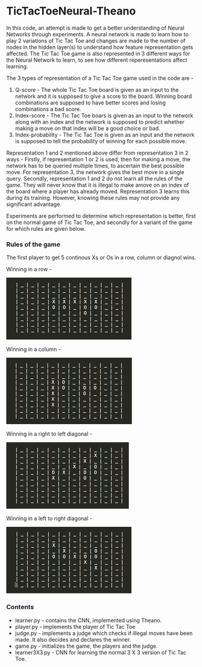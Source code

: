 # TicTacToeNeural-Theano
In this code, an attempt is made to get a better understanding of Neural Networks through experiments. A neural network is made to learn how to play 2 variations of Tic Tac Toe and changes are made to the number of nodes in the hidden layer(s) to understand how feature representation gets affected. The Tic Tac Toe game is also represented in 3 different ways for the Neural Network to learn, to see how different reperesentations affect learning.

The 3 types of representation of a Tic Tac Toe game used in the code are -
1. Q-score  - The whole Tic Tac Toe board is given as an input to the network and it is supposed to give a score to the board. Winning board combinations are supposed to have better scores and losing combinations a bad score.
2. Index-score - The Tic Tac Toe boars is given as an input to the network along with an index and the network is supposed to predict whether making a move on that index will be a good choice or bad.
3. Index-probability - The Tic Tac Toe is given as an input and the network is supposed to tell the probability of winning for each possible move.

Representation 1 and 2 mentioned above differ from representation 3 in 2 ways - Firstly, if representation 1 or 2 is used, then for making a move, the network has to be queried multiple times, to ascertain the best possible move. For representation 3, the network gives the best move in a single query.
Secondly, representation 1 and 2 do not learn all the rules of the game. They will never know that it is illegal to make amove on an index of the board where a player has already moved. Representation 3 learns this during its training. However, knowing these rules may not provide any significant advantage.

Experiments are performed to determine which representation is better, first on the normal game of Tic Tac Toe, and secondly for a variant of the game for which rules are given below.

### Rules of the game
The first player to get 5 continous Xs or Os in a row, column or diagnol wins.

Winning in a row -

![Winning in a Row image](https://github.com/tapishr/TicTacToeNeural-Theano/blob/master/Markdown/Images/winning_in_row.png)


Winning in a column -

![Winning in a Row image](https://github.com/tapishr/TicTacToeNeural-Theano/blob/master/Markdown/Images/winning_in_col.png)


Winning in a right to left diagonal -

![Winning in a Row image](https://github.com/tapishr/TicTacToeNeural-Theano/blob/master/Markdown/Images/winning_in_rldiagonal.png)


Winning in a left to right diagonal -

![Winning in a Row image](https://github.com/tapishr/TicTacToeNeural-Theano/blob/master/Markdown/Images/winning_in_lrdiagonal.png)

### Contents

- learner.py - contains the CNN, implemented using Theano.
- player.py - implements the player of Tic Tac Toe
- judge.py - implements a judge which checks if illegal moves have been made. It also decides and declares the winner.
- game.py - initializes the game, the players and the judge.
- learner3X3.py - CNN for learning the normal 3 X 3 version of Tic Tac Toe.
